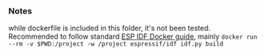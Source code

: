 ### Notes

while dockerfile is included in this folder, it's not been tested. Recommended to follow standard [ESP IDF Docker guide](https://docs.espressif.com/projects/esp-idf/en/latest/esp32/api-guides/tools/idf-docker-image.html), mainly `docker run --rm -v $PWD:/project -w /project espressif/idf idf.py build`
